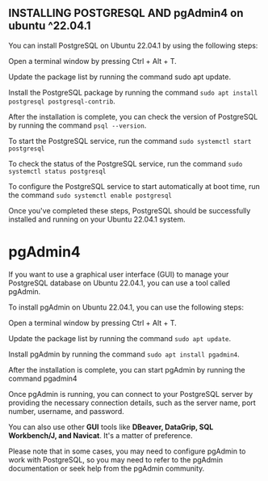 ## INSTALLING POSTGRESQL AND pgAdmin4 on ubuntu ^22.04.1
You can install PostgreSQL on Ubuntu 22.04.1 by using the following steps:

Open a terminal window by pressing Ctrl + Alt + T.

Update the package list by running the command sudo apt update.

Install the PostgreSQL package by running the command ```sudo apt install postgresql postgresql-contrib```.

After the installation is complete, you can check the version of PostgreSQL by running the command ```psql --version```.

To start the PostgreSQL service, run the command ```sudo systemctl start postgresql```

To check the status of the PostgreSQL service, run the command ```sudo systemctl status postgresql```

To configure the PostgreSQL service to start automatically at boot time, run the command ```sudo systemctl enable postgresql```

Once you've completed these steps, PostgreSQL should be successfully installed and running on your Ubuntu 22.04.1 system.

# pgAdmin4
If you want to use a graphical user interface (GUI) to manage your PostgreSQL database on Ubuntu 22.04.1, you can use a tool called pgAdmin.

To install pgAdmin on Ubuntu 22.04.1, you can use the following steps:

Open a terminal window by pressing Ctrl + Alt + T.

Update the package list by running the command ```sudo apt update```.

Install pgAdmin by running the command ```sudo apt install pgadmin4```.

After the installation is complete, you can start pgAdmin by running the command pgadmin4

Once pgAdmin is running, you can connect to your PostgreSQL server by providing the necessary connection details, such as the server name, port number, username, and password.

You can also use other **GUI** tools like **DBeaver, DataGrip, SQL Workbench/J, and Navicat**. It's a matter of preference.

Please note that in some cases, you may need to configure pgAdmin to work with PostgreSQL, so you may need to refer to the pgAdmin documentation or seek help from the pgAdmin community.